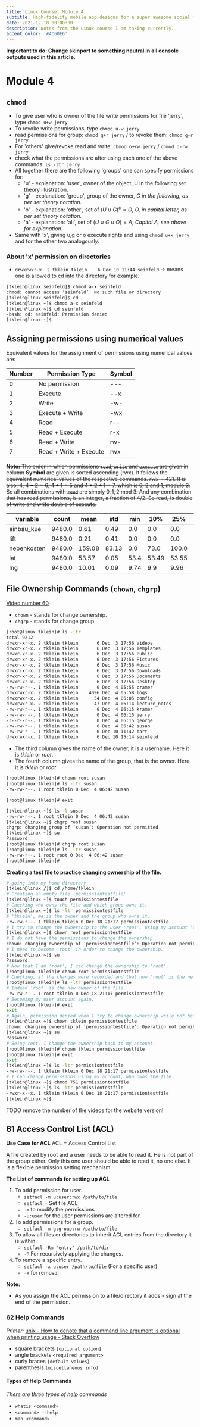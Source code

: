 ```yaml
---
title: Linux Course: Module 4
subtitle: High-fidelity mobile app designs for a super awesome social media company. BEST SUBTITLE
date: 2021-12-18 00:00:00
description: Notes from the Linux course I am taking currently.
accent_color: '#4C60E6'
---
```


**Important to do: Change skinport to something neutral in all console outputs used in this article.**

# Module 4

## `chmod`
- To give user who is owner of the file write permissions for file 'jerry', type `chmod u+w jerry`
- To revoke write permissions, type `chmod u-w jerry`
- read permissions for group: `chmod g+r jerry` / to revoke them: `chmod g-r jerry`
- For 'others' give/revoke read and write: `chmod o+rw jerry` / `chmod o-rw jerry`
- check what the permissions are after using each one of the above commands: `ls -ltr jerry`
- All together there are the following 'groups' one can specify permissions for:
	- 'u' - explanation: 'user', owner of the object, U in the following set theory illustration.
	- 'g' - explanation: 'group', group of the owner, *G in the following, as per set theory notation.*
	- 'o' - explanation:	'other', set of $\left(U \cup G \right)^c=O$, *O, in capital letter, as per set theory notation.*
	- 'a' - explanation: 'all', set of $(U \cup G \cup O) = A$, *Capital A, see above for explanation.*
- Same with 'x', giving u,g or o execute rights and using `chmod u+x jerry` and for the other two analogously.

### About 'x' permission on directories

- `drwxrwxr-x. 2 tklein tklein    6 Dec 10 11:44 seinfeld` -> means one is allowed to cd into the directory for example.

```sh
[tklein@linux seinfeld]$ chmod a-x seinfeld
chmod: cannot access ‘seinfeld’: No such file or directory
[tklein@linux seinfeld]$ cd
[tklein@linux ~]$ chmod a-x seinfeld
[tklein@linux ~]$ cd seinfeld
-bash: cd: seinfeld: Permission denied
[tklein@linux ~]$
```

## Assigning permissions using numerical values

Equivalent values for the assignment of permissions using numerical values are:

| Number | Permission Type        | Symbol |
|--------|------------------------|--------|
| 0      | No permission          | \-\-\- |
| 1      | Execute                | \-\-x    |
| 2      | Write                  | \-w\-    |
| 3      | Execute \+ Write        | \-wx    |
| 4      | Read                   | r\-\-    |
| 5      | Read \+ Execute         | r\-x    |
| 6      | Read \+ Write           | rw\-    |
| 7      | Read \+ Write + Execute | rwx    |

~~**Note:** The order in which permissions `read`, `write` and `execute` are given in column **Symbol** are given is sorted ascending (rwx). It follows the equivalent numerical values of the respective commands. $rwx = 421$. It is also, $4$, $4+2=6$, $4+1=5$ and $4+2+1=7$, which is $0$, $2$ and $1$, modulo 3. So all combinations with `read` are simply $0, 1, 2$ mod 3. And any combination that has read permissions, is an integer, a fraction of $4/2$. So read, is double of write and write double of execute.~~

| variable    | count  | mean   | std   | min  | 10%   | 25%   | 50%    | 75%   | 90%   | max   |
|-------------|--------|--------|-------|------|-------|-------|--------|-------|-------|-------|
| einbau_kue  | 9480.0 | 0.61   | 0.49  | 0.0  | 0.0   | 0.0   | 1.0    | 1.0   | 1.0   | 1.0   |
| lift        | 9480.0 | 0.21   | 0.41  | 0.0  | 0.0   | 0.0   | 0.0    | 0.0   | 1.0   | 1.0   |
| nebenkosten | 9480.0 | 159.08 | 83.13 | 0.0  | 73.0  | 100.0 | 144.96 | 200.0 | 265.0 | 950.0 |
| lat         | 9480.0 | 53.57  | 0.05  | 53.4 | 53.49 | 53.55 | 53.58  | 53.6  | 53.62 | 53.71 |
| lng         | 9480.0 | 10.01  | 0.09  | 9.74 | 9.9   | 9.96  | 10.01  | 10.07 | 10.13 | 10.3  |

## File Ownership Commands (`chown`, `chgrp`)
[Video number 60](https://www.udemy.com/course/complete-linux-training-course-to-get-your-dream-it-job/learn/lecture/9165554#notes)

- `chown` - stands for change ownership.
- `chgrp` - stands for change group.

```sh
[root@linux tklein]# ls -ltr
total 9212
drwxr-xr-x. 2 tklein tklein       6 Dec  3 17:56 Videos
drwxr-xr-x. 2 tklein tklein       6 Dec  3 17:56 Templates
drwxr-xr-x. 2 tklein tklein       6 Dec  3 17:56 Public
drwxr-xr-x. 2 tklein tklein       6 Dec  3 17:56 Pictures
drwxr-xr-x. 2 tklein tklein       6 Dec  3 17:56 Music
drwxr-xr-x. 2 tklein tklein       6 Dec  3 17:56 Downloads
drwxr-xr-x. 2 tklein tklein       6 Dec  3 17:56 Documents
drwxr-xr-x. 2 tklein tklein       6 Dec  3 17:56 Desktop
-rw-rw-r--. 1 tklein tklein       0 Dec  4 05:55 cramer
drwxrwxr-x. 2 tklein tklein    4096 Dec  4 05:58 logs
drwxrwxr-x. 2 tklein tklein      54 Dec  4 06:05 config
drwxrwxr-x. 2 tklein tklein      47 Dec  4 06:14 lecture_notes
-rw-rw-r--. 1 tklein tklein       0 Dec  4 06:15 kramer
-rw-rw-r--. 1 tklein tklein       0 Dec  4 06:15 jerry
-r--r--r--. 1 tklein tklein       0 Dec  4 06:15 george
-rw-rw-r--. 1 tklein tklein       0 Dec  4 06:42 susan
-rw-rw-r--. 1 tklein tklein       0 Dec 10 11:42 bart
drwxrwxr-x. 2 tklein tklein       6 Dec 10 15:14 seinfeld
```
- The third column gives the name of the owner, it is a username. Here it is *tklein* or *root*.
- The fourth column gives the name of the group, that is the owner. Here it is *tklein* or *root*.

```sh
[root@linux tklein]# chown root susan
[root@linux tklein]# ls -ltr susan
-rw-rw-r--. 1 root tklein 0 Dec  4 06:42 susan

[root@linux tklein]# exit

[tklein@linux ~]$ ls -l susan
-rw-rw-r--. 1 root tklein 0 Dec  4 06:42 susan
[tklein@linux ~]$ chgrp root susan
chgrp: changing group of ‘susan’: Operation not permitted
[tklein@linux ~]$ su
Password:
[root@linux tklein]# chgrp root susan
[root@linux tklein]# ls -ltr susan
-rw-rw-r--. 1 root root 0 Dec  4 06:42 susan
[root@linux tklein]#
```

**Creating a test file to practice changing ownership of the file.**
```sh
# going into my home directory
[tklein@linux /]$ cd /home/tklein
# Creating an empty file 'permissiontestfile'
[tklein@linux ~]$ touch permissiontestfile
# Checking who owns the file and which group owns it.
[tklein@linux ~]$ ls -ltr permissiontestfile
# 'tklein', me is the owner and the group who owns it.
-rw-rw-r--. 1 tklein tklein 0 Dec 18 21:17 permissiontestfile 
# I try to change the ownership to the user 'root', using my account 'tklein'
[tklein@linux ~]$ chown root permissiontestfile
# I do not have the permissions to change the ownership.
chown: changing ownership of ‘permissiontestfile’: Operation not permitted
# I need to become 'root' in order to change the ownership.
[tklein@linux ~]$ su
Password:
# Now that I am 'root', I can change the ownership to 'root'.
[root@linux tklein]# chown root permissiontestfile
# Checking, if the changes were recorded and that now 'root' is the new owner.
[root@linux tklein]# ls -ltr permissiontestfile
# Indeed 'root' is the new owner of the file.
-rw-rw-r--. 1 root tklein 0 Dec 18 21:17 permissiontestfile
# Becoming my user account again.
[root@linux tklein]# exit
exit
# Again, permission denied when I try to change ownership while not being 'root'.
[tklein@linux ~]$ chown tklein permissiontestfile
chown: changing ownership of ‘permissiontestfile’: Operation not permitted
[tklein@linux ~]$ su
Password:
# Being root, I change the ownership back to my account.
[root@linux tklein]# chown tklein permissiontestfile
[root@linux tklein]# exit
exit
[tklein@linux ~]$ ls -ltr permissiontestfile
-rw-rw-r--. 1 tklein tklein 0 Dec 18 21:17 permissiontestfile
# I can change permissions using my account, who owns the file.
[tklein@linux ~]$ chmod 751 permissiontestfile
[tklein@linux ~]$ ls -ltr permissiontestfile
-rwxr-x--x. 1 tklein tklein 0 Dec 18 21:17 permissiontestfile
[tklein@linux ~]$
```
TODO remove the number of the videos for the website version!

## 61 Access Control List (ACL)

**Use Case for ACL**
ACL = Access Control List

A file created by root and a user needs to be able to read it. He is not part of the group either. Only this one user should be able to read it, no one else. It is a flexible permission setting mechanism.

**The List of commands for setting up ACL**

1. To add permission for user.
	- `setfacl -m u:user:rwx /path/to/file`
	- `setfacl` = Set file ACL
	- `-m` to modify the permissions
	- `-u:user` for the user permissions are altered for.
2. To add permissions for a group.
	- `setfacl -m g:group:rw /path/to/file`
3. To allow all files or directories to inherit ACL entries from the directory it is within.
	- `setfacl -Rm "entry" /path/to/dir`
	- `-R` For recursively applying the changes.
4. To remove a specific entry.
	- `setfacl -x u:user /path/to/file` (For a specific user)
	- `-x` for removal


**Note:**
- As you assign the ACL permission to a file/directory it adds `+` sign at the end of the permission.

### 62 Help Commands

*Primer:*
[unix - How to denote that a command line argument is optional when printing usage - Stack Overflow](https://stackoverflow.com/questions/21503865/how-to-denote-that-a-command-line-argument-is-optional-when-printing-usage/21504030)

- square brackets `[optional option]`
- angle brackets `<required argument>`
- curly braces `{default values}`
- parenthesis `(miscellaneous info)`

#### Types of Help Commands
*There are three types of help commands*
- `whatis <command>`
- `<command> --help`
- `man <command>`
